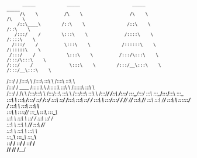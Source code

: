           _____            _____                    _____                    _____          
         /\    \          /\    \                  /\    \                  /\    \         
        /::\____\        /::\    \                /::\    \                /::\    \        
       /:::/    /        \:::\    \              /::::\    \              /::::\    \       
      /:::/    /          \:::\    \            /::::::\    \            /::::::\    \      
     /:::/    /            \:::\    \          /:::/\:::\    \          /:::/\:::\    \     
    /:::/    /              \:::\    \        /:::/__\:::\    \        /:::/__\:::\    \    
   /:::/    /               /::::\    \      /::::\   \:::\    \      /::::\   \:::\    \   
  /:::/    /       ____    /::::::\    \    /::::::\   \:::\    \    /::::::\   \:::\    \  
 /:::/    /       /\   \  /:::/\:::\    \  /:::/\:::\   \:::\    \  /:::/\:::\   \:::\    \ 
/:::/____/       /::\   \/:::/  \:::\____\/:::/  \:::\   \:::\____\/:::/__\:::\   \:::\____\
\:::\    \       \:::\  /:::/    \::/    /\::/    \:::\   \::/    /\:::\   \:::\   \::/    /
 \:::\    \       \:::\/:::/    / \/____/  \/____/ \:::\   \/____/  \:::\   \:::\   \/____/ 
  \:::\    \       \::::::/    /                    \:::\    \       \:::\   \:::\    \     
   \:::\    \       \::::/____/                      \:::\____\       \:::\   \:::\____\    
    \:::\    \       \:::\    \                       \::/    /        \:::\   \::/    /    
     \:::\    \       \:::\    \                       \/____/          \:::\   \/____/     
      \:::\    \       \:::\    \                                        \:::\    \         
       \:::\____\       \:::\____\                                        \:::\____\        
        \::/    /        \::/    /                                         \::/    /        
         \/____/          \/____/                                           \/____/         
                                                                                            